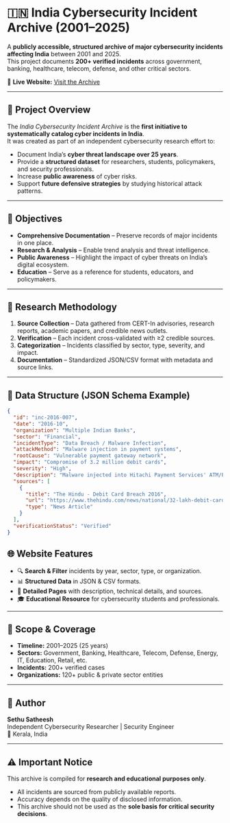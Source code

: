 # 🇮🇳 India Cybersecurity Incident Archive (2001–2025)  

A **publicly accessible, structured archive of major cybersecurity incidents affecting India** between 2001 and 2025.  
This project documents **200+ verified incidents** across government, banking, healthcare, telecom, defense, and other critical sectors.  

🔗 **Live Website:** [Visit the Archive](https://whxitte.github.io/india-cyber-chronicle/)  

---

## 📌 Project Overview  
The *India Cybersecurity Incident Archive* is the **first initiative to systematically catalog cyber incidents in India**.  
It was created as part of an independent cybersecurity research effort to:  

- Document India’s **cyber threat landscape over 25 years**.  
- Provide a **structured dataset** for researchers, students, policymakers, and security professionals.  
- Increase **public awareness** of cyber risks.  
- Support **future defensive strategies** by studying historical attack patterns.  

---

## 🎯 Objectives  
- **Comprehensive Documentation** – Preserve records of major incidents in one place.  
- **Research & Analysis** – Enable trend analysis and threat intelligence.  
- **Public Awareness** – Highlight the impact of cyber threats on India’s digital ecosystem.  
- **Education** – Serve as a reference for students, educators, and policymakers.  

---

## 🧪 Research Methodology  
1. **Source Collection** – Data gathered from CERT-In advisories, research reports, academic papers, and credible news outlets.  
2. **Verification** – Each incident cross-validated with ≥2 credible sources.  
3. **Categorization** – Incidents classified by sector, type, severity, and impact.  
4. **Documentation** – Standardized JSON/CSV format with metadata and source links.  

---

## 📂 Data Structure (JSON Schema Example)  
```json
{
  "id": "inc-2016-007",
  "date": "2016-10",
  "organization": "Multiple Indian Banks",
  "sector": "Financial",
  "incidentType": "Data Breach / Malware Infection",
  "attackMethod": "Malware injection in payment systems",
  "rootCause": "Vulnerable payment gateway network",
  "impact": "Compromise of 3.2 million debit cards",
  "severity": "High",
  "description": "Malware injected into Hitachi Payment Services' ATM/POS network compromised 3.2M cards.",
  "sources": [
    {
      "title": "The Hindu - Debit Card Breach 2016",
      "url": "https://www.thehindu.com/news/national/32-lakh-debit-cards-compromised-in-cyber-attack-on-banks/article9220591.ece",
      "type": "News Article"
    }
  ],
  "verificationStatus": "Verified"
}
```
## 🌐 Website Features  
- 🔍 **Search & Filter** incidents by year, sector, type, or organization.  
- 📊 **Structured Data** in JSON & CSV formats.  
- 📖 **Detailed Pages** with description, technical details, and sources.  
- 🎓 **Educational Resource** for cybersecurity students and professionals.  

---

## 📅 Scope & Coverage  
- **Timeline:** 2001–2025 (25 years)  
- **Sectors:** Government, Banking, Healthcare, Telecom, Defense, Energy, IT, Education, Retail, etc.  
- **Incidents:** 200+ verified cases  
- **Organizations:** 120+ public & private sector entities  

---

## 👤 Author
**Sethu Satheesh**  
Independent Cybersecurity Researcher | Security Engineer  
📍 Kerala, India  

---

## ⚠️ Important Notice  
This archive is compiled for **research and educational purposes only**.  

- All incidents are sourced from publicly available reports.  
- Accuracy depends on the quality of disclosed information.  
- This archive should not be used as the **sole basis for critical security decisions**.  
